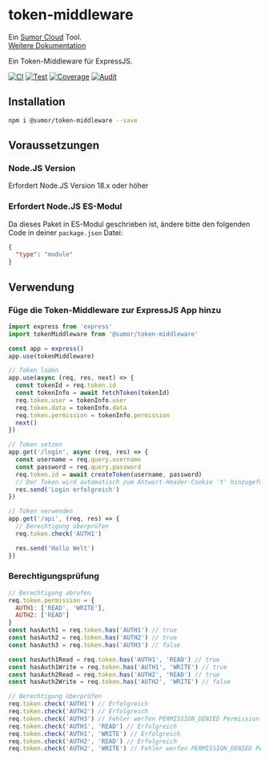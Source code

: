 # token-middleware

Ein [Sumor Cloud](https://sumor.cloud) Tool.  
[Weitere Dokumentation](https://sumor.cloud/token-middleware)

Ein Token-Middleware für ExpressJS.

[![CI](https://github.com/sumor-cloud/token-middleware/actions/workflows/ci.yml/badge.svg)](https://github.com/sumor-cloud/token-middleware/actions/workflows/ci.yml)
[![Test](https://github.com/sumor-cloud/token-middleware/actions/workflows/ut.yml/badge.svg)](https://github.com/sumor-cloud/token-middleware/actions/workflows/ut.yml)
[![Coverage](https://github.com/sumor-cloud/token-middleware/actions/workflows/coverage.yml/badge.svg)](https://github.com/sumor-cloud/token-middleware/actions/workflows/coverage.yml)
[![Audit](https://github.com/sumor-cloud/token-middleware/actions/workflows/audit.yml/badge.svg)](https://github.com/sumor-cloud/token-middleware/actions/workflows/audit.yml)

## Installation

```bash
npm i @sumor/token-middleware --save
```

## Voraussetzungen

### Node.JS Version

Erfordert Node.JS Version 18.x oder höher

### Erfordert Node.JS ES-Modul

Da dieses Paket in ES-Modul geschrieben ist,
ändere bitte den folgenden Code in deiner `package.json` Datei:

```json
{
  "type": "module"
}
```

## Verwendung

### Füge die Token-Middleware zur ExpressJS App hinzu

```javascript
import express from 'express'
import tokenMiddleware from '@sumor/token-middleware'

const app = express()
app.use(tokenMiddleware)

// Token laden
app.use(async (req, res, next) => {
  const tokenId = req.token.id
  const tokenInfo = await fetchToken(tokenId)
  req.token.user = tokenInfo.user
  req.token.data = tokenInfo.data
  req.token.permission = tokenInfo.permission
  next()
})

// Token setzen
app.get('/login', async (req, res) => {
  const username = req.query.username
  const password = req.query.password
  req.token.id = await createToken(username, password)
  // Der Token wird automatisch zum Antwort-Header-Cookie 't' hinzugefügt
  res.send('Login erfolgreich')
})

// Token verwenden
app.get('/api', (req, res) => {
  // Berechtigung überprüfen
  req.token.check('AUTH1')

  res.send('Hallo Welt')
})
```

### Berechtigungsprüfung

```javascript
// Berechtigung abrufen
req.token.permission = {
  AUTH1: ['READ', 'WRITE'],
  AUTH2: ['READ']
}
const hasAuth1 = req.token.has('AUTH1') // true
const hasAuth2 = req.token.has('AUTH2') // true
const hasAuth3 = req.token.has('AUTH3') // false

const hasAuth1Read = req.token.has('AUTH1', 'READ') // true
const hasAuth1Write = req.token.has('AUTH1', 'WRITE') // true
const hasAuth2Read = req.token.has('AUTH2', 'READ') // true
const hasAuth2Write = req.token.has('AUTH2', 'WRITE') // false

// Berechtigung überprüfen
req.token.check('AUTH1') // Erfolgreich
req.token.check('AUTH2') // Erfolgreich
req.token.check('AUTH3') // Fehler werfen PERMISSION_DENIED Permission denied: AUTH3
req.token.check('AUTH1', 'READ') // Erfolgreich
req.token.check('AUTH1', 'WRITE') // Erfolgreich
req.token.check('AUTH2', 'READ') // Erfolgreich
req.token.check('AUTH2', 'WRITE') // Fehler werfen PERMISSION_DENIED Permission denied: AUTH2=WRITE
```
